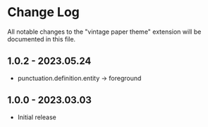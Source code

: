 # Change Log

All notable changes to the "vintage paper theme" extension will be documented in this file.

<!-- Check [Keep a Changelog](http://keepachangelog.com/) for recommendations on how to structure this file. -->

## 1.0.2 - 2023.05.24

- punctuation.definition.entity -> foreground

## 1.0.0 - 2023.03.03

- Initial release
